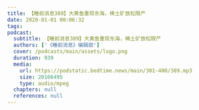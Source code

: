 ```yaml
---
title: 【睡前消息389】大黄鱼重现东海，稀土矿放松限产
date: 2020-01-01 00:06:32
tags:
podcast:
  subtitle: 【睡前消息389】大黄鱼重现东海，稀土矿放松限产
  authors: ['《睡前消息》编辑部']
  cover: /podcasts/main/assets/logo.png
  duration: 939
  media:
    url: https://podstatic.bedtime.news/main/301-400/389.mp3
    size: 20166495
    type: audio/mpeg
  chapters: null
  references: null
---
```

